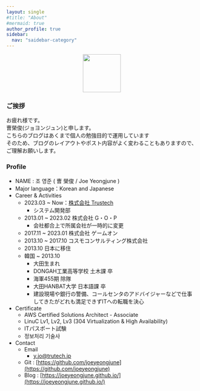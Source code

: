 ```yaml
---
layout: single
#title: "About"
#mermaid: true
author_profile: true
sidebar:
  nav: "saidebar-category"
---
```


<!-- ![itsme](../assets/img/JoeYeongjun03.PNG){: width="100" height="100"}{: .center} -->
<center><img src="../assets/img/JoeYeongjun03.PNG" width="100" height="100"></center>

### ご挨拶

お疲れ様です。  
曺榮俊(ジョヨンジュン)と申します。  
こちらのブログはあくまで個人の勉強目的で運用しています  
そのため、ブログのレイアウトやポスト内容がよく変わることもありますので、ご理解お願いします。  


### Profile

- NAME : 조 영준 ( 曺 榮俊 / Joe Yeongjune )
- Major language：Korean and Japanese
- Career & Activities
  - 2023.03 ~ Now：[株式会社 Trustech](https://trustech.jp/)
    - システム開発部
  - 2013.01 ~ 2023.02 株式会社 G・O・P 
    - 会社都合上で所属会社が一時的に変更
  - 2017.11 ~ 2023.01 株式会社 ゲームオン
  - 2013.10 ~ 2017.10 コスモコンサルティング株式会社
  - 2013.10 日本に移住
  - 韓国 ~ 2013.10
    - 大田生まれ
    - DONGAH工業高等学校 土木課 卒
    - 海軍455期 除隊
    - 大田HANBAT大学 日本語課 卒
    - 建設現場や銀行の警備、コールセンタのアドバイジャーなどで仕事してきたがどれも満足できずITへの転職を決心
- Certificate
  - AWS Certified Solutions Architect - Associate
  - LinuC Lv1, Lv2, Lv3 (304 Virtualization & High Availability)
  - ITパスポート試験
  - 정보처리 기술사
- Contact
  - Email
    - y.jo@trutech.jp
  - Git : [https://github.com/joeyeongjune](https://github.com/joeyeongjune)
  - Blog : [https://joeyeongjune.github.io/](https://joeyeongjune.github.io/)
